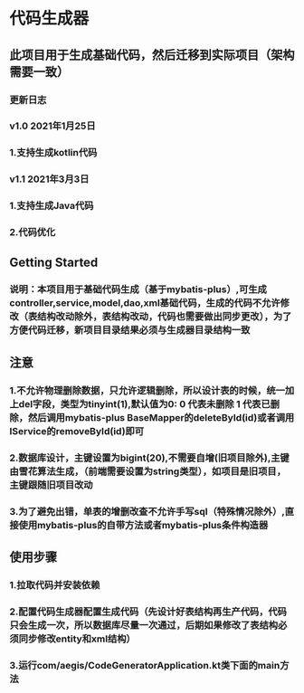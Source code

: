# 代码生成器
## 此项目用于生成基础代码，然后迁移到实际项目（架构需要一致）

### 更新日志
### v1.0 2021年1月25日 
### 1.支持生成kotlin代码

### v1.1 2021年3月3日
### 1.支持生成Java代码
### 2.代码优化

## Getting Started
### 说明：本项目用于基础代码生成（基于mybatis-plus）,可生成controller,service,model,dao,xml基础代码，生成的代码不允许修改（表结构改动除外，表结构改动，代码也需要做出同步更改），为了方便代码迁移，新项目目录结果必须与生成器目录结构一致

## 注意
### 1.不允许物理删除数据，只允许逻辑删除，所以设计表的时候，统一加上del字段，类型为tinyint(1),默认值为0: 0 代表未删除  1 代表已删除，然后调用mybatis-plus BaseMapper的deleteById(id)或者调用IService的removeById(id)即可
### 2.数据库设计，主键设置为bigint(20),不需要自增(旧项目除外),主键由雪花算法生成，（前端需要设置为string类型），如项目是旧项目，主键跟随旧项目改动
### 3.为了避免出错，单表的增删改查不允许手写sql（特殊情况除外）,直接使用mybatis-plus的自带方法或者mybatis-plus条件构造器


## 使用步骤
### 1.拉取代码并安装依赖
### 2.配置代码生成器配置生成代码（先设计好表结构再生产代码，代码只会生成一次，所以数据库尽量一次通过，后期如果修改了表结构必须同步修改entity和xml结构）
### 3.运行com/aegis/CodeGeneratorApplication.kt类下面的main方法



